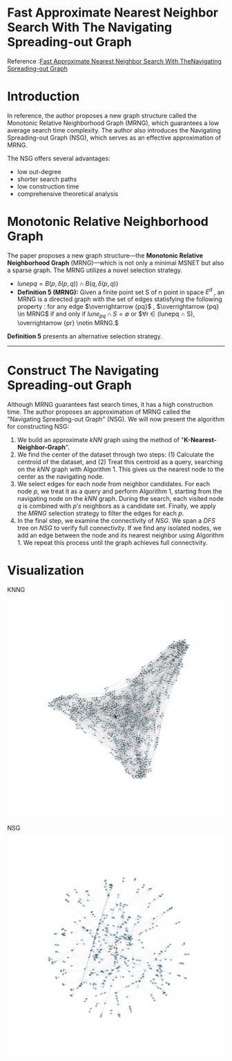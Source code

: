 # Fast Approximate Nearest Neighbor Search With The Navigating Spreading-out Graph

Reference :[Fast Approximate Nearest Neighbor Search With TheNavigating Spreading-out Graph](https://arxiv.org/pdf/1707.00143)

# Introduction

In reference, the author proposes a new graph structure called the Monotonic Relative Neighborhood Graph (MRNG), which guarantees a low average search time complexity. The author also introduces the Navigating Spreading-out Graph (NSG), which serves as an effective approximation of MRNG.

The NSG offers several advantages:

- low out-degree
- shorter search paths
- low construction time
- comprehensive theoretical analysis

# Monotonic Relative Neighborhood Graph

The paper proposes a new graph structure—the **Monotonic Relative Neighborhood Graph** (MRNG)—which is not only a minimal MSNET but also a sparse graph. The MRNG utilizes a novel selection strategy.

- $lunepq = B(p, δ(p, q)) ∩ B(q, δ(p, q))$
- **Definition 5 (MRNG):**  Given a finite point set S of n point in space $E^d$ , an MRNG is a directed graph with the set of edges statisfying the following property : for any edge $\overrightarrow {pq}$ , $\overrightarrow {pq} \in MRNG$ if and only if $lune_{pq} \cap S =  ∅$ or  $∀r ∈ (lunepq ∩ S), \overrightarrow {pr} \notin MRNG.$

**Definition 5** presents an alternative selection strategy. 

---

# Construct The Navigating Spreading-out Graph

Although MRNG guarantees fast search times, it has a high construction time. The author proposes an approximation of MRNG called the "Navigating Spreading-out Graph" (NSG). We will now present the algorithm for constructing NSG:

1. We build an approximate $kNN$ graph using the method of "**K-Nearest-Neighbor-Graph**".
2. We find the center of the dataset through two steps: (1) Calculate the centroid of the dataset, and (2) Treat this centroid as a query, searching on the $kNN$ graph with Algorithm 1. This gives us the nearest node to the center as the navigating node.
3. We select edges for each node from neighbor candidates. For each node $p$, we treat it as a query and perform Algorithm 1, starting from the navigating node on the $kNN$ graph. During the search, each visited node $q$ is combined with $p's$ neighbors as a candidate set. Finally, we apply the $MRNG$ selection strategy to filter the edges for each $p$.
4. In the final step, we examine the connectivity of $NSG$. We span a $DFS$ tree on $NSG$ to verify full connectivity. If we find any isolated nodes, we add an edge between the node and its nearest neighbor using Algorithm 1. We repeat this process until the graph achieves full connectivity.

# Visualization

KNNG

![KNNG (1).png](KNNG.png)

NSG

![NSG.png](NSG.png)